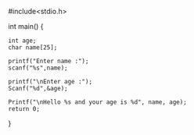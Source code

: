 #include<stdio.h>

int main()
{

    int age;
    char name[25];

    printf("Enter name :");
    scanf("%s",name);

    printf("\nEnter age :");
    Scanf("%d",&age);

    Printf("\nHello %s and your age is %d", name, age);
    return 0;
}

    
    
